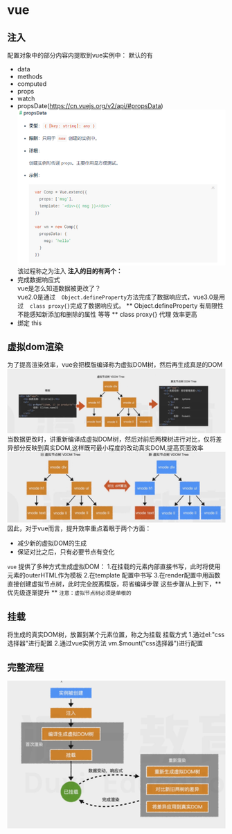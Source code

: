 # vue
## 注入
配置对象中的部分内容内提取到vue实例中：
默认的有
* data
* methods
* computed
* props
* watch
* propsDate(https://cn.vuejs.org/v2/api/#propsData)
![propsDate](img/01.png)
该过程称之为注入
**注入的目的有两个：**
* 完成数据响应式  
vue是怎么知道数据被更改了？  
vue2.0是通过`  Object.defineProperty`方法完成了数据响应式，vue3.0是用过`  class proxy{}`完成了数据响应式。
** Object.defineProperty 有局限性 不能感知新添加和删除的属性 等等
** class proxy{} 代理  效率更高
* 绑定 this
## 虚拟dom渲染
为了提高渲染效率，vue会把模版编译称为虚拟DOM树，然后再生成真是的DOM
![过程](img/02.png)
当数据更改时，讲重新编译成虚拟DOM树，然后对前后两棵树进行对比，仅将差异部分反映到真实DOM,这样既可最小程度的改动真实DOM,提高页面效率
![过程](img/03.png)
因此，对于vue而言，提升效率重点着眼于两个方面：
* 减少新的虚拟DOM的生成
* 保证对比之后，只有必要节点有变化  

`vue` 提供了多种方式生成虚拟DOM：
1.在挂载的元素内部直接书写，此时将使用元素的outerHTML作为模板
2.在template 配置中书写
3.在render配置中用函数直接创建虚拟节点树，此时完全脱离模版，将省编译步骤
这些步骤从上到下，** 优先级逐渐提升 **
`注意：虚拟节点树必须是单根的`

## 挂载
将生成的真实DOM树，放置到某个元素位置，称之为挂载
挂载方式
1.通过el:"css选择器"进行配置
2.通过vue实例方法 vm.$mount("css选择器")进行配置

## 完整流程
![流程](img/04.png)